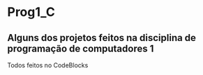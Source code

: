 # Prog1_C
## Alguns dos projetos feitos na disciplina de programação de computadores 1
Todos feitos no CodeBlocks
